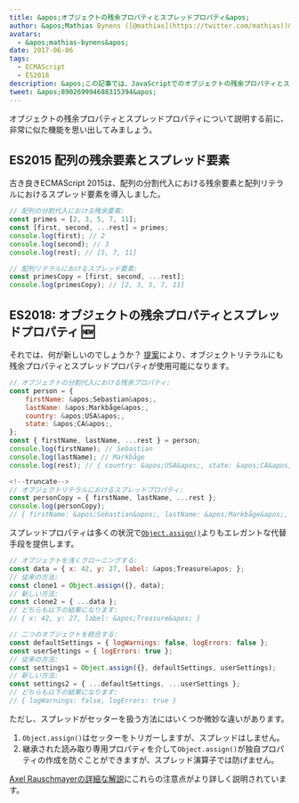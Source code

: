 ```yaml
---
title: &apos;オブジェクトの残余プロパティとスプレッドプロパティ&apos;
author: &apos;Mathias Bynens ([@mathias](https://twitter.com/mathias))&apos;
avatars:
  - &apos;mathias-bynens&apos;
date: 2017-06-06
tags:
  - ECMAScript
  - ES2018
description: &apos;この記事では、JavaScriptでのオブジェクトの残余プロパティとスプレッドプロパティの動作方法について説明し、配列の残余要素とスプレッド要素についても再確認します。&apos;
tweet: &apos;890269994688315394&apos;
---
```

オブジェクトの残余プロパティとスプレッドプロパティについて説明する前に、非常に似た機能を思い出してみましょう。

## ES2015 配列の残余要素とスプレッド要素

古き良きECMAScript 2015は、配列の分割代入における残余要素と配列リテラルにおけるスプレッド要素を導入しました。

```js
// 配列の分割代入における残余要素:
const primes = [2, 3, 5, 7, 11];
const [first, second, ...rest] = primes;
console.log(first); // 2
console.log(second); // 3
console.log(rest); // [5, 7, 11]

// 配列リテラルにおけるスプレッド要素:
const primesCopy = [first, second, ...rest];
console.log(primesCopy); // [2, 3, 5, 7, 11]
```

<feature-support chrome="47"
                 firefox="16"
                 safari="8"
                 nodejs="6"
                 babel="yes"></feature-support>

## ES2018: オブジェクトの残余プロパティとスプレッドプロパティ 🆕

それでは、何が新しいのでしょうか？ [提案](https://github.com/tc39/proposal-object-rest-spread)により、オブジェクトリテラルにも残余プロパティとスプレッドプロパティが使用可能になります。

```js
// オブジェクトの分割代入における残余プロパティ:
const person = {
    firstName: &apos;Sebastian&apos;,
    lastName: &apos;Markbåge&apos;,
    country: &apos;USA&apos;,
    state: &apos;CA&apos;,
};
const { firstName, lastName, ...rest } = person;
console.log(firstName); // Sebastian
console.log(lastName); // Markbåge
console.log(rest); // { country: &apos;USA&apos;, state: &apos;CA&apos; }

<!--truncate-->
// オブジェクトリテラルにおけるスプレッドプロパティ:
const personCopy = { firstName, lastName, ...rest };
console.log(personCopy);
// { firstName: &apos;Sebastian&apos;, lastName: &apos;Markbåge&apos;, country: &apos;USA&apos;, state: &apos;CA&apos; }
```

スプレッドプロパティは多くの状況で[`Object.assign()`](https://developer.mozilla.org/ja/docs/Web/JavaScript/Reference/Global_Objects/Object/assign)よりもエレガントな代替手段を提供します。

```js
// オブジェクトを浅くクローニングする:
const data = { x: 42, y: 27, label: &apos;Treasure&apos; };
// 従来の方法:
const clone1 = Object.assign({}, data);
// 新しい方法:
const clone2 = { ...data };
// どちらも以下の結果になります:
// { x: 42, y: 27, label: &apos;Treasure&apos; }

// 二つのオブジェクトを統合する:
const defaultSettings = { logWarnings: false, logErrors: false };
const userSettings = { logErrors: true };
// 従来の方法:
const settings1 = Object.assign({}, defaultSettings, userSettings);
// 新しい方法:
const settings2 = { ...defaultSettings, ...userSettings };
// どちらも以下の結果になります:
// { logWarnings: false, logErrors: true }
```

ただし、スプレッドがセッターを扱う方法にはいくつか微妙な違いがあります。

1. `Object.assign()`はセッターをトリガーしますが、スプレッドはしません。
1. 継承された読み取り専用プロパティを介して`Object.assign()`が独自プロパティの作成を防ぐことができますが、スプレッド演算子では防げません。

[Axel Rauschmayerの詳細な解説](http://2ality.com/2016/10/rest-spread-properties.html#spread-defines-properties-objectassign-sets-them)にこれらの注意点がより詳しく説明されています。

<feature-support chrome="60"
                 firefox="55"
                 safari="11.1"
                 nodejs="8.6"
                 babel="yes"></feature-support>
